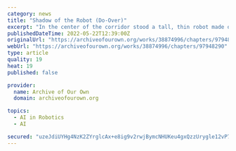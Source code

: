 ```yaml
---
category: news
title: "Shadow of the Robot (Do-Over)"
excerpt: "In the center of the corridor stood a tall, thin robot made of the same bronze-like material as the rest of the Zoni structure. In its motionless hands rested a long metal staff also made of the same metal compound."
publishedDateTime: 2022-05-22T12:39:00Z
originalUrl: "https://archiveofourown.org/works/38874996/chapters/97948290"
webUrl: "https://archiveofourown.org/works/38874996/chapters/97948290"
type: article
quality: 19
heat: 19
published: false

provider:
  name: Archive of Our Own
  domain: archiveofourown.org

topics:
  - AI in Robotics
  - AI

secured: "uzeJdiUYHg4NzK2ZYrglcAx+e8ig9v2rwjBymcNHUKeu4gxQzzUrygle12vP7bVokvB7J/6AJdXFAmLHVwsf34C8iHC1Z74PL1J/K29NkQaaF5Y/m38RngpEQ8bzTSt7T0tQDSTkA/A2X7Dpne1U12s8ATsC4GFR6TaTSXDtWi8xp6GbN6XFxukceTlIrHRo2QiP4cW8s0pzkh6zhENn9y8JTEPcqw90KOlmfoOPiy9Z0+7uLlhVk5NkvftctDG38moFQRHK7FBTZZfY2S7xyZZA7+e6ke8bfsUWTYFfkCiNs9DT+n0qtskWNxO1bWmV8M++nK3I3o40zszWlITLX5iN3B6oHHOWUA4gTkPtHY4=;MDQIgVFqCo9LphUjRCr7cg=="
---
```


